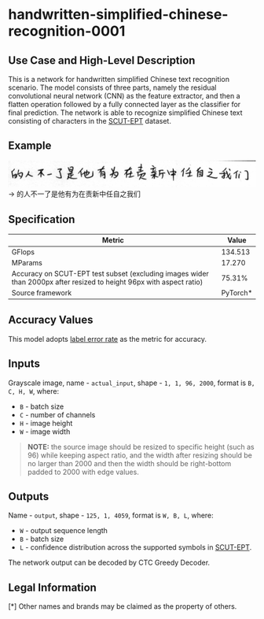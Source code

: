 # handwritten-simplified-chinese-recognition-0001

## Use Case and High-Level Description

This is a network for handwritten simplified Chinese text recognition scenario. The model consists of three parts, namely the residual convolutional neural network (CNN) as the feature extractor, and then a flatten operation followed  by a fully connected layer as the classifier for final prediction. The network is able to recognize simplified Chinese text consisting of characters in the [SCUT-EPT](https://github.com/HCIILAB/SCUT-EPT_Dataset_Release) dataset.

## Example

![](./assets/test.png) -> 的人不一了是他有为在责新中任自之我们

## Specification

| Metric                                                                                                               | Value      |
|----------------------------------------------------------------------------------------------------------------------|------------|
| GFlops                                                                                                               | 134.513    |
| MParams                                                                                                              | 17.270     |
| Accuracy on SCUT-EPT test subset (excluding images wider than 2000px after resized to height 96px with aspect ratio) | 75.31%     |
| Source framework                                                                                                     | PyTorch\*  |

## Accuracy Values

This model adopts [label error rate](https://dl.acm.org/doi/abs/10.1145/1143844.1143891) as the metric for accuracy.

## Inputs

Grayscale image, name - `actual_input`, shape - `1, 1, 96, 2000`, format is `B, C, H, W`, where:

- `B` - batch size
- `C` - number of channels
- `H` - image height
- `W` - image width

> **NOTE:**  the source image should be resized to specific height (such as 96) while keeping aspect ratio, and the width after resizing should be no larger than 2000 and then the width should be right-bottom padded to 2000 with edge values.

## Outputs

Name - `output`, shape - `125, 1, 4059`, format is `W, B, L`, where:

- `W` - output sequence length
- `B` - batch size
- `L` - confidence distribution across the supported symbols in [SCUT-EPT](https://github.com/HCIILAB/SCUT-EPT_Dataset_Release).

The network output can be decoded by CTC Greedy Decoder.

## Legal Information
[*] Other names and brands may be claimed as the property of others.
